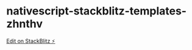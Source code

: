 # nativescript-stackblitz-templates-zhnthv

[Edit on StackBlitz ⚡️](https://stackblitz.com/edit/nativescript-stackblitz-templates-zhnthv)